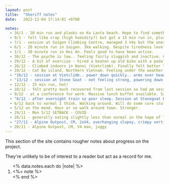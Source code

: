 ```yaml
---
layout: post
title:  "Sheriff notes"
date:   2022-12-04 17:14:01 +0700

notes:
  - 16/1 - 20 min run and planks on Ko Lanta beach. Hope to find something to hang off here...
  - 9/1 - felt like crap (high humidity?) but got a 15 min run in, plus some body weight stuff, inlcuding 3x6 pull ups. Feel more with it now - it's done me good.
  - 7/1 - session at Saigon Climbing Centre, managed 3 V4s but the ones tried after felt so hard. Felt really frustrated with how quickly I tire after a few moves. Not sure how I can improve on that. 
  - 6/1 - 20 minute run in Saigon. 3km walking. Despite tiredness level 1/5.
  - 1/1 - 30 minute run in Hoi An. Feels good to have been active.
  - 30/12 - The psyche is low.. feeling fairly sluggish and inactive. Could do with a run. In a cold climate at the moment which is not great for POTS - just want to lie down and keep warm. Last couple of sessions felt a bit strange - am I over an initial stage of noticeable improvement? Being abroad without a home-base also makes steady progress tricky. Aiming to do a run in the next couple of days.
  - 29/12 - A bit of exercise - hired a beaten up old bike with a pedal that didn't rotate properly and cycled for an hour.
  - 26/12 - Climbed indoors in Hanoi (Vietclimb). Finally felt better three days ago. Short session, felt pumped.
  - 19/12 - Cat Ba island, Northern Vietnam. Feeling under the weather. Fatigued. Climbing is out for the time being. Was hoping to check out some of the outdoor climbing here but need to recover first. Felt somewhat disheartened by the last session - as I noted, maybe POTS is going to be too much of a barrier to my improvement.
  - "16/12 - session at Vietclimb.. power down quickly.. arms over head seems to get hard fast.. is POTS too much of a barrier above a certain level for me? Other factors: weight, finger and arm strength. Need to make the most of what I have / can do."
  - "13/12 - session at Stone Goat - not feeling strong, powering down quickly? Bit achy. Questioning how realistic the goal is... EDIT: last go on big red hold overhang - completed! Nothing left in tank."
  - 12/12 - 25 min run, hot!
  - 10/12 - felt pretty much recovered from last session so had pm session at stone goat after sitting in a conference hall all day. 3 blue problems done but 2 blues seemed impossible. One was pockets at 45 deg and another had an impossible slopey pocket to hang off. Kind of reminder of core strength importance. 3x 1 min planks! Might need to up the training on that. Long rest and chat with another climber.
  - 9/12 - at a conference for work. Massive lunch buffet available. Salad!
  - "8/12 - after overnight train so poor sleep. Session at Stonegoat Bangkok. It’s sweaty in here! Easy session post covid - want to take things slow. Realised I get a bit nervy higher up: can I train for this? Managed 2 (or 3?) of the blue problems. Noticed someone doing a very thorough yoga warmup.. maybe I should do that."
  - 6/12 back to normal I think. Walking around. Will do some core stuff later. Almost tempted to go to wall but I want to save myself for the place in Bangkok in 2 days. Recovery seems to take 5 days, if meaning no forearm arches. Maybe gym later?? Just cycle or something. Dreamt about climbing - boreal stingers on feet, good footwork! 3 x 1 min planks.
  - 5/12 on the mend. Hour or so walk around town. Stronger.
  - 29/11 - Mon 5/12 SETBACK - COVID
  - 28/11 - generally eating slightly less than normal in the hope of losing a bit of weight. Possible run tonight or tomorrow alternatively. Can look up core strength exercises - do them in the hotel.
  - "27/11 - Alpine Outpost, CM, 2xV4, overhanging slopey, crimpy vertical. Fingers feel the limitation - power down! Undercut problem - Core strength. Post climbing training: Planks 60s, 60s, 60s; Deadhang incut edge 7s, 10s, 10 (thought was dead before this: maybe I don’t power down as much as I think? Or base level stays?); Rings pull-ups (palms facing) 5, 5, 5"
  - 20/11 - Alpine Outpost, CM, V4 max, juggy
---
```


This section of the site contains rougher notes about progress on the project.

They're unlikely to be of interest to a reader but act as a record for me.

<ol class="notes-list">
  <% data.notes.each do |note| %>
    <li><%= note %></li>
  <% end %>
</ol>
